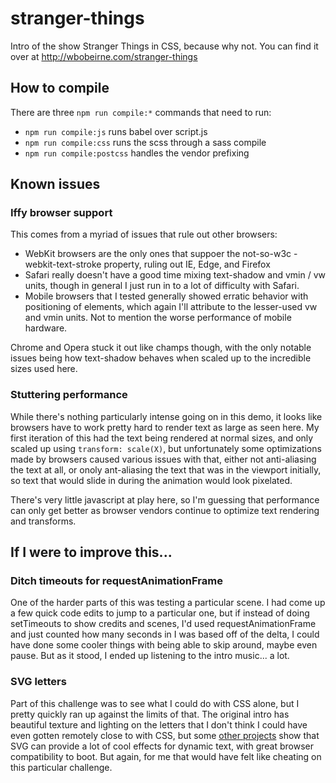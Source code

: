 # stranger-things
Intro of the show Stranger Things in CSS, because why not. You can find it over
at http://wbobeirne.com/stranger-things

## How to compile
There are three `npm run compile:*` commands that need to run:
* `npm run compile:js` runs babel over script.js
* `npm run compile:css` runs the scss through a sass compile
* `npm run compile:postcss` handles the vendor prefixing

## Known issues
### Iffy browser support
This comes from a myriad of issues that rule out other browsers:
* WebKit browsers are the only ones that suppoer the not-so-w3c
  -webkit-text-stroke property, ruling out IE, Edge, and Firefox
* Safari really doesn't have a good time mixing text-shadow and vmin / vw
  units, though in general I just run in to a lot of difficulty with Safari.
* Mobile browsers that I tested generally showed erratic behavior with
  positioning of elements, which again I'll attribute to the lesser-used vw and
  vmin units. Not to mention the worse performance of mobile hardware.

Chrome and Opera stuck it out like champs though, with the only notable issues
being how text-shadow behaves when scaled up to the incredible sizes used here.

### Stuttering performance
While there's nothing particularly intense going on in this demo, it looks like
browsers have to work pretty hard to render text as large as seen here. My
first iteration of this had the text being rendered at normal sizes, and only
scaled up using `transform: scale(X)`, but unfortunately some optimizations
made by browsers caused various issues with that, either not anti-aliasing the
text at all, or onoly ant-aliasing the text that was in the viewport initially,
so text that would slide in during the animation would look pixelated.

There's very little javascript at play here, so I'm guessing that performance
can only get better as browser vendors continue to optimize text rendering
and transforms.

## If I were to improve this...
### Ditch timeouts for requestAnimationFrame
One of the harder parts of this was testing a particular scene. I had come up
a few quick code edits to jump to a particular one, but if instead of doing
setTimeouts to show credits and scenes, I'd used requestAnimationFrame and just
counted how many seconds in I was based off of the delta, I could have done
some cooler things with being able to skip around, maybe even pause. But as
it stood, I ended up listening to the intro music... a lot.

### SVG letters
Part of this challenge was to see what I could do with CSS alone, but I pretty
quickly ran up against the limits of that. The original intro has beautiful
texture and lighting on the letters that I don't think I could have even
gotten remotely close to with CSS, but some [other
projects](http://makeitstranger.com/) show that SVG can provide a lot of cool
effects for dynamic text, with great browser compatibility to boot. But again,
for me that would have felt like cheating on this particular challenge.
